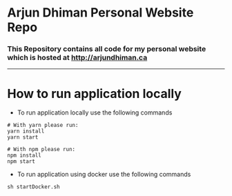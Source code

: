 # Arjun Dhiman Personal Website Repo
### This Repository contains all code for my personal website which is hosted at http://arjundhiman.ca
---
# How to run application locally

- To run application locally  use the following commands

```
# With yarn please run:
yarn install
yarn start

# With npm please run:
npm install
npm start
```

- To run application using docker use the following commands

```
sh startDocker.sh
```